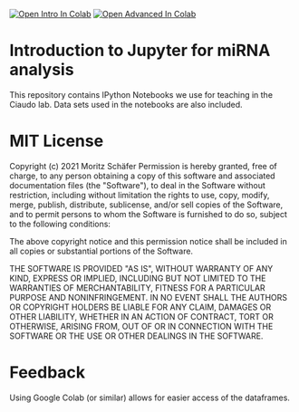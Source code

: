 [![Open Intro In Colab](https://colab.research.google.com/assets/colab-badge.svg)](https://colab.research.google.com/github/moritzschaefer/jupyter-mirna-course/blob/master/Analyze%20miRNA%20counts.ipynb)
[![Open Advanced In Colab](https://colab.research.google.com/assets/colab-badge.svg)](https://colab.research.google.com/github/moritzschaefer/jupyter-mirna-course/blob/master/Analyze%20miRNA%20families.ipynb)

# Introduction to Jupyter for miRNA analysis

This repository contains IPython Notebooks we use for teaching in the Ciaudo lab. Data sets used in the notebooks are also included.

# MIT License

Copyright (c) 2021 Moritz Schäfer
Permission is hereby granted, free of charge, to any person obtaining a copy of this software and associated documentation files (the "Software"), to deal in the Software without restriction, including without limitation the rights to use, copy, modify, merge, publish, distribute, sublicense, and/or sell copies of the Software, and to permit persons to whom the Software is furnished to do so, subject to the following conditions:

The above copyright notice and this permission notice shall be included in all copies or substantial portions of the Software.

THE SOFTWARE IS PROVIDED "AS IS", WITHOUT WARRANTY OF ANY KIND, EXPRESS OR IMPLIED, INCLUDING BUT NOT LIMITED TO THE WARRANTIES OF MERCHANTABILITY, FITNESS FOR A PARTICULAR PURPOSE AND NONINFRINGEMENT. IN NO EVENT SHALL THE AUTHORS OR COPYRIGHT HOLDERS BE LIABLE FOR ANY CLAIM, DAMAGES OR OTHER LIABILITY, WHETHER IN AN ACTION OF CONTRACT, TORT OR OTHERWISE, ARISING FROM, OUT OF OR IN CONNECTION WITH THE SOFTWARE OR THE USE OR OTHER DEALINGS IN THE SOFTWARE.

# Feedback

Using Google Colab (or similar) allows for easier access of the dataframes.
